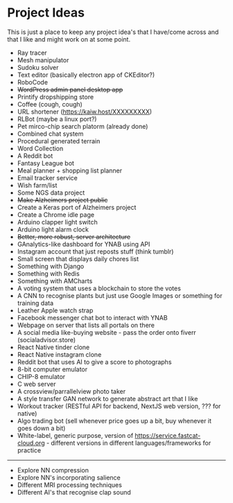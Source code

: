 # Project Ideas
This is just a place to keep any project idea's that I have/come across and that I like and might work on at some point.

* Ray tracer
* Mesh manipulator
* Sudoku solver
* Text editor (basically electron app of CKEditor?)
* RoboCode
* ~~WordPress admin panel desktop app~~
* Printify dropshipping store
* Coffee (cough, cough)
* URL shortener (https://kaiw.host/XXXXXXXXX)
* RLBot (maybe a linux port?)
* Pet mirco-chip search platorm (already done)
* Combined chat system
* Procedural generated terrain
* Word Collection
* A Reddit bot
* Fantasy League bot
* Meal planner + shopping list planner
* Email tracker service
* Wish farm/list
* Some NGS data project
* ~~Make Alzheimers project public~~
* Create a Keras port of Alzheimers project
* Create a Chrome idle page
* Arduino clapper light switch
* Arduino light alarm clock
* ~~Better, more robust, server architecture~~
* GAnalytics-like dashboard for YNAB using API
* Instagram account that just reposts stuff (think tumblr)
* Small screen that displays daily chores list
* Something with Django
* Something with Redis
* Something with AMCharts
* A voting system that uses a blockchain to store the votes
* A CNN to recognise plants but just use Google Images or something for training data
* Leather Apple watch strap
* Facebook messenger chat bot to interact with YNAB
* Webpage on server that lists all portals on there
* A social media like-buying website - pass the order onto fiverr (socialadvisor.store)
* React Native tinder clone
* React Native instagram clone
* Reddit bot that uses AI to give a score to photographs
* 8-bit computer emulator
* CHIP-8 emulator
* C web server
* A crossview/parrallelview photo taker
* A style transfer GAN network to generate abstract art that I like
* Workout tracker (RESTful API for backend, NextJS web version, ??? for native)
* Algo trading bot (sell whenever price goes up a bit, buy whenever it goes down a bit)
* White-label, generic purpose, version of https://service.fastcat-cloud.org - different versions in different languages/frameworks for practice


---

* Explore NN compression
* Explore NN's incorporating salience
* Different MRI processing techniques
* Different AI's that recognise clap sound

